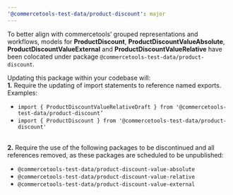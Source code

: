 ```yaml
---
'@commercetools-test-data/product-discount': major
---
```


To better align with commercetools’ grouped representations and workflows, models for **ProductDiscount**, **ProductDiscountValueAbsolute**, **ProductDiscountValueExternal** and **ProductDiscountValueRelative** have been colocated under package `@commercetools-test-data/product-discount`.

Updating this package within your codebase will:<br>
**1.** Require the updating of import statements to reference named exports.<br>
Examples:<br>

- `import { ProductDiscountValueRelativeDraft } from '@commercetools-test-data/product-discount’` <br>
- `import { ProductDiscount } from '@commercetools-test-data/product-discount'`<br><br>

**2.** Require the use of the following packages to be discontinued and all references removed, as these packages are scheduled to be unpublished:<br>

- `@commercetools-test-data/product-discount-value-absolute` <br>
- `@commercetools-test-data/product-discount-value-relative` <br>
- `@commercetools-test-data/product-discount-value-external`
